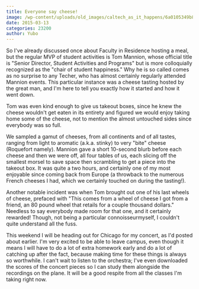 ```yaml
---
title: Everyone say cheese!
image: /wp-content/uploads/old_images/caltech_as_it_happens/6a0105349b8251970b01b8d0dd5f36970c.jpg
date: 2015-03-13
categories: 23200
author: Yubo
---
```


So I've already discussed once about Faculty in Residence hosting a meal, but the regular MVP of student activities is Tom Mannion, whose official title is "Senior Director, Student Activities and Programs" but is more colloquially recognized as the "chair of student happiness." Why he is so called comes as no surprise to any Techer, who has almost certainly regularly attended Mannion events. This particular instance was a cheese tasting hosted by the great man, and I'm here to tell you exactly how it started and how it went down.

Tom was even kind enough to give us takeout boxes, since he knew the cheese wouldn't get eaten in its entirety and figured we would enjoy taking home some of the cheese, not to mention the almost untouched sides since everybody was so full.

We sampled a gamut of cheeses, from all continents and of all tastes, ranging from light to aromatic (a.k.a. stinky) to very "bite" cheese (Roquefort namely). Mannion gave a short 10-second blurb before each cheese and then we were off, all four tables of us, each slicing off the smallest morsel to save space then scrambling to get a piece into the takeout box. It was quite a two hours, and certainly one of my most enjoyable since coming back from Europe (a throwback to the numerous French cheeses I had, which we certainly touched on during the tasting!).

Another notable incident was when Tom brought out one of his last wheels of cheese, prefaced with "This comes from a wheel of cheese I got from a friend, an 80 pound wheel that retails for a couple thousand dollars." Needless to say everybody made room for that one, and it certainly rewarded! Though, not being a particular connoisseurmyself, I couldn't quite understand all the fuss.

This weekend I will be heading out for Chicago for my concert, as I'd posted about earlier. I'm very excited to be able to leave campus, even though it means I will have to do a lot of extra homework early and do a lot of catching up after the fact, because making time for these things is always so worthwhile. I can't wait to listen to the orchestra; I've even downloaded the scores of the concert pieces so I can study them alongside the recordings on the plane. It will be a good respite from all the classes I'm taking right now.

